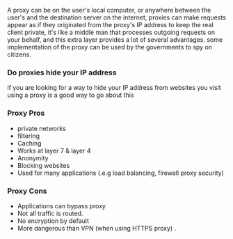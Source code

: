 A proxy can be on the user's local computer, or anywhere between the user's and the destination server on the internet, proxies can make requests appear as if they originated from the proxy's IP address to keep the real client private, it's like a middle man that processes outgoing requests on your behalf, and this extra layer provides a lot of several advantages.
some implementation of the proxy can be used by the governments to spy on citizens.

### Do proxies hide your IP address
if you are looking for a way to hide your IP address from websites you visit using a proxy is a good way to go about this 
### Proxy Pros
- private networks
- filtering
- Caching 
- Works at layer 7 & layer 4
- Anonymity
- Blocking websites
- Used for many applications (.e.g load balancing, firewall proxy security)
### Proxy Cons
- Applications can bypass proxy
- Not all traffic is routed. 
- No encryption by default
- More dangerous than VPN (when using HTTPS proxy) .